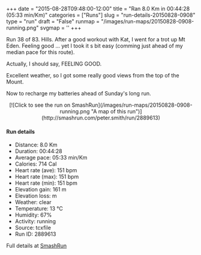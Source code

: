 +++
date = "2015-08-28T09:48:00-12:00"
title = "Ran 8.0 Km in 00:44:28 (05:33 min/Km)"
categories = ["Runs"]
slug = "run-details-20150828-0908"
type = "run"
draft = "False"
runmap = "/images/run-maps/20150828-0908-running.png"
svgmap = '<polyline points="55 5, 56 1, 48 1, 39 5, 34 11, 29 31, 12 76, 12 77, 15 78, 38 82, 43 86, 44 92, 47 95, 64 100, 63 86, 66 73, 71 68, 81 64, 88 67, 85 79, 89 84, 84 90, 78 91, 72 85, 72 83, 73 83, 74 82, 77 81, 79 77, 77 73, 80 66, 78 63, 86 61, 82 57, 75 55, 71 51, 65 46, 59 46, 65 34, 66 31, 60 23, 62 17, 56 14, 57 8, 62 1, 58 0, 55 6">'
+++

Run 38 of 83. Hills. After a good workout with Kat, I went for a trot up Mt Eden. Feeling good ... yet I took it s bit easy (comming just ahead of my median pace for this route). 

Actually, I should say, FEELING GOOD. 

Excellent weather, so I got some really good views from the top of the Mount. 

Now to recharge my batteries ahead of Sunday's long run. 



<!--more-->

<center>
[![Click to see the run on SmashRun](/images/run-maps/20150828-0908-running.png "A map of this run")](http://smashrun.com/peter.smith/run/2889613)
</center>

#### Run details

* Distance: 8.0 Km
* Duration: 00:44:28
* Average pace: 05:33 min/Km
* Calories: 714 Cal
* Heart rate (ave): 151 bpm
* Heart rate (max): 151 bpm
* Heart rate (min): 151 bpm
* Elevation gain: 161 m
* Elevation loss:  m
* Weather: clear
* Temperature: 13 &deg;C
* Humidity: 67%
* Activity: running
* Source: tcxfile
* Run ID: 2889613

Full details at [SmashRun](http://smashrun.com/peter.smith/run/2889613)